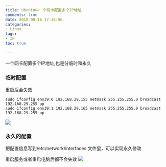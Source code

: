```yaml
---
title: Ubuntu中一个网卡配置多个IP地址
comments: true
date: 2018-08-16 17:36:56
categories:
- Linux
tags:
- IP
toc: true

---
```

一个网卡配置多个IP地址,也是分临时和永久<!--more-->
### 临时配置
重启后会失效
```
sudo ifconfig ens39:0 192.168.29.155 netmask 255.255.255.0 broadcast 192.168.29.255 up
sudo ifconfig ens39:1 192.168.29.165 netmask 255.255.255.0 broadcast 192.168.29.255 up
```
![](https://pic3.zhimg.com/80/v2-a9fa7715ed9b203fbeb9087cf6ae39d6_hd.jpg)

### 永久的配置
把配置信息写到/etc/network/interfaces 文件里，可以实现永久修改

重启服务或者重启电脑后都不会失效
![](https://pic1.zhimg.com/80/v2-3d512ec7f0e4137dcb61a828025287bc_hd.jpg)
